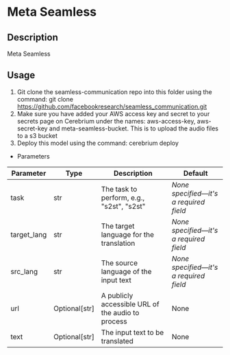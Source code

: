# Meta Seamless

## Description

Meta Seamless

## Usage

1. Git clone the seamless-communication repo into this folder using the command: git
   clone https://github.com/facebookresearch/seamless_communication.git
2. Make sure you have added your AWS access key and secret to your secrets page on Cerebrium under the names:
   aws-access-key, aws-secret-key and meta-seamless-bucket. This
   is to upload the audio files to a s3 bucket
3. Deploy this model using the command: cerebrium deploy <NAME>

- Parameters

| Parameter   | Type          | Description                                       | Default                                |
|-------------|---------------|---------------------------------------------------|----------------------------------------|
| task        | str           | The task to perform, e.g., "s2st", "s2st"         | *None specified—it's a required field* |
| target_lang | str           | The target language for the translation           | *None specified—it's a required field* |
| src_lang    | str           | The source language of the input text             | *None specified—it's a required field* |
| url         | Optional[str] | A publicly accessible URL of the audio to process | None                                   |
| text        | Optional[str] | The input text to be translated                   | None                                   |